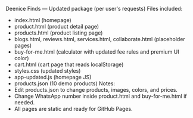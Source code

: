 Deenice Finds — Updated package (per user's requests)
Files included:
- index.html (homepage)
- product.html (product detail page)
- products.html (product listing page)
- blogs.html, reviews.html, services.html, collaborate.html (placeholder pages)
- buy-for-me.html (calculator with updated fee rules and premium UI color)
- cart.html (cart page that reads localStorage)
- styles.css (updated styles)
- app-updated.js (homepage JS)
- products.json (10 demo products)
Notes:
- Edit products.json to change products, images, colors, and prices.
- Change WhatsApp number inside product.html and buy-for-me.html if needed.
- All pages are static and ready for GitHub Pages.
